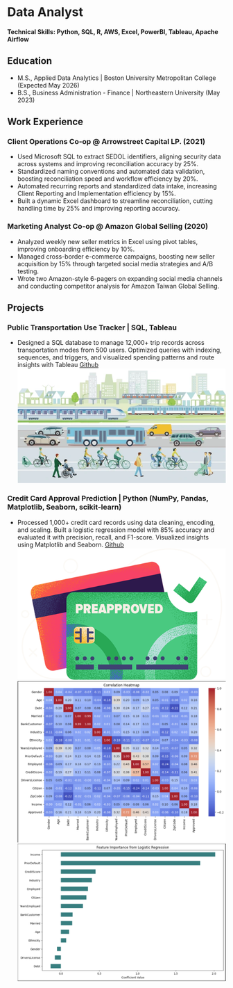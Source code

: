 # Data Analyst

#### Technical Skills: Python, SQL, R, AWS, Excel, PowerBI, Tableau, Apache Airflow

## Education 
- M.S., Applied Data Analytics | Boston University Metropolitan College (Expected May 2026)  
- B.S., Business Administration - Finance | Northeastern University (May 2023)

## Work Experience

### Client Operations Co-op @ Arrowstreet Capital LP. (2021)
- Used Microsoft SQL to extract SEDOL identifiers, aligning security data across systems and improving reconciliation accuracy by 25%.
- Standardized naming conventions and automated data validation, boosting reconciliation speed and workflow efficiency by 20%.
- Automated recurring reports and standardized data intake, increasing Client Reporting and Implementation efficiency by 15%.
- Built a dynamic Excel dashboard to streamline reconciliation, cutting handling time by 25% and improving reporting accuracy.

### Marketing Analyst Co-op @ Amazon Global Selling (2020)
- Analyzed weekly new seller metrics in Excel using pivot tables, improving onboarding efficiency by 10%.
- Managed cross-border e-commerce campaigns, boosting new seller acquisition by 15% through targeted social media strategies and A/B testing.
- Wrote two Amazon-style 6-pagers on expanding social media channels and conducting competitor analysis for Amazon Taiwan Global Selling.

## Projects

### Public Transportation Use Tracker | SQL, Tableau
- Designed a SQL database to manage 12,000+ trip records across transportation modes from 500 users. Optimized queries with indexing, sequences, and triggers, and visualized spending patterns and route insights with Tableau [Github](https://github.com/jonathan2018176/Public_Transit_Usage_Tracker/)  
![Public Transport](assets/public-transport-rapid-transit-tram-600nw-2142276519.png)


### Credit Card Approval Prediction | Python (NumPy, Pandas, Matplotlib, Seaborn, scikit-learn)
- Processed 1,000+ credit card records using data cleaning, encoding, and scaling. Built a logistic regression model with 85% accuracy and evaluated it with precision, recall, and F1-score. Visualized insights using Matplotlib and Seaborn.  [Github](https://github.com/jonathan2018176/Credit-Card-Approval-Prediction/)
![Approved](assets/preapproved-credit-cards.png)
![Correlation Heatmap](assets/Correlation_HeatMap.png)
![Feature Importance From Logistic Regression](assets/Feature_Importance.png)


